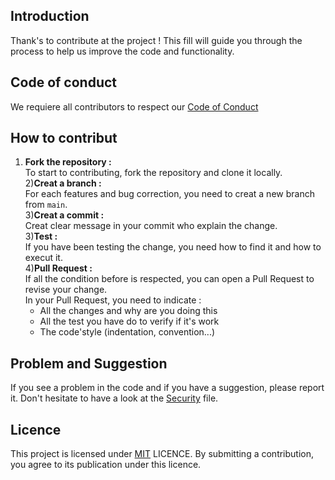 ## Introduction

Thank's to contribute at the project ! This fill will guide you through the process to help us improve the code and functionality.

## Code of conduct

We requiere all contributors to respect our [Code of Conduct](CODE_OF_CONDUCT.md)

## How to contribut

1) __Fork the repository :__\
   To start to contributing, fork the repository and clone it locally.\
2)__Creat a branch :__\
  For each features and bug correction, you need to creat a new branch from `main`.\
3)__Creat a commit :__\
  Creat clear message in your commit who explain the change.\
3)__Test :__\
  If you have been testing the change, you need how to find it and how to execut it.\
4)__Pull Request :__\
  If all the condition before is respected, you can open a Pull Request to revise your change.\
  In your Pull Request, you need to indicate :
    - All the changes and why are you doing this
    - All the test you have do to verify if it's work
    - The code'style (indentation, convention...)

## Problem and Suggestion

If you see a problem in the code and if you have a suggestion, please report it. Don't hesitate to have a look at the [Security](SECURITY.md) file.

## Licence

This project is licensed under [MIT](LICENSE) LICENCE. By submitting a contribution, you agree to its publication under this licence.
